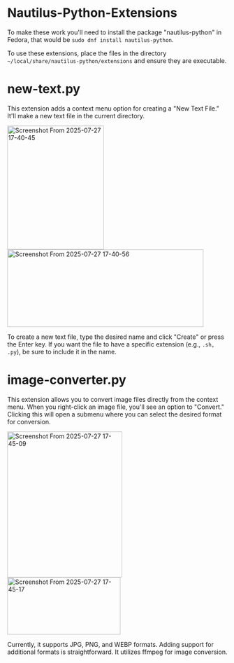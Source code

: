 
# Nautilus-Python-Extensions

To make these work you'll need to install the package "nautilus-python" in Fedora, that would be `sudo dnf install nautilus-python`. 

To use these extensions, place the files in the directory `~/local/share/nautilus-python/extensions` and ensure they are executable.
# new-text.py

This extension adds a context menu option for creating a "New Text File." It'll make a new text file in the current directory.

<img width="221" height="283" alt="Screenshot From 2025-07-27 17-40-45" src="https://github.com/user-attachments/assets/d9933085-3549-4d6f-a69b-d124d194e039" />
<img width="449" height="177" alt="Screenshot From 2025-07-27 17-40-56" src="https://github.com/user-attachments/assets/5759a8bd-c189-42af-a872-8496e2bf4224" />

To create a new text file, type the desired name and click "Create" or press the Enter key. If you want the file to have a specific extension (e.g., `.sh,` `.py`), be sure to include it in the name.
# image-converter.py

This extension allows you to convert image files directly from the context menu. When you right-click an image file, you'll see an option to "Convert." Clicking this will open a submenu where you can select the desired format for conversion.

<img width="263" height="333" alt="Screenshot From 2025-07-27 17-45-09" src="https://github.com/user-attachments/assets/381f5f56-f99d-493e-a6ee-82dccba66e2b" />
<img width="259" height="131" alt="Screenshot From 2025-07-27 17-45-17" src="https://github.com/user-attachments/assets/905d9085-4857-4c97-9d33-83f24ee2d07e" />

Currently, it supports JPG, PNG, and WEBP formats. Adding support for additional formats is straightforward. It utilizes ffmpeg for image conversion.
